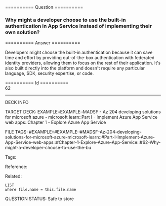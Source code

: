 ========== Question ==========  

### Why might a developer choose to use the built-in authentication in App Service instead of implementing their own solution?  

========== Answer ==========  

Developers might choose the built-in authentication because it can save time and
effort by providing out-of-the-box authentication with federated identity
providers, allowing them to focus on the rest of their application. It's also
built directly into the platform and doesn't require any particular language,
SDK, security expertise, or code.

========== Id ==========  
62

---

DECK INFO

TARGET DECK: EXAMPLE::EXAMPLE::MADSF - Az 204 developing solutions for microsoft azure - microsoft learn::Part I - Implement Azure App Service web apps::Chapter 1 - Explore Azure App Service

FILE TAGS: #EXAMPLE::#EXAMPLE::#MADSF-Az-204-developing-solutions-for-microsoft-azure-microsoft-learn::#Part-I-Implement-Azure-App-Service-web-apps::#Chapter-1-Explore-Azure-App-Service::#62-Why-might-a-developer-choose-to-use-the-bu

Tags:

Reference:

Related:

```dataview
LIST
where file.name = this.file.name
```
QUESTION STATUS: Safe to store
